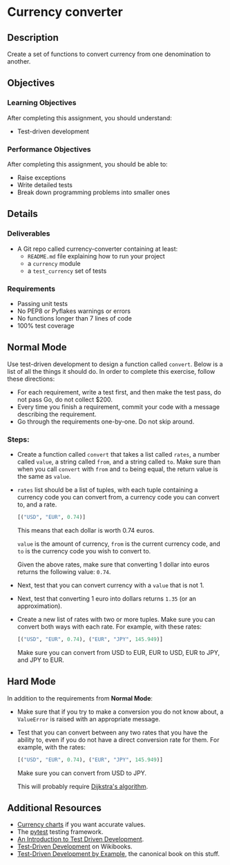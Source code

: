 # Currency converter

## Description

Create a set of functions to convert currency from one denomination to another.

## Objectives

### Learning Objectives

After completing this assignment, you should understand:

* Test-driven development

### Performance Objectives

After completing this assignment, you should be able to:

* Raise exceptions
* Write detailed tests
* Break down programming problems into smaller ones

## Details

### Deliverables

* A Git repo called currency-converter containing at least:
  * `README.md` file explaining how to run your project
  * a `currency` module
  * a `test_currency` set of tests

### Requirements  

* Passing unit tests
* No PEP8 or Pyflakes warnings or errors
* No functions longer than 7 lines of code
* 100% test coverage

## Normal Mode

Use test-driven development to design a function called `convert`. Below is a list of all the things it should do. In order to complete this exercise, follow these directions:

* For each requirement, write a test first, and then make the test pass, do not pass Go, do not collect $200.
* Every time you finish a requirement, commit your code with a message describing the requirement.
* Go through the requirements one-by-one. Do not skip around.

### Steps:

* Create a function called `convert` that takes a list called `rates`, a number called `value`, a string called `from`, and a string called `to`. Make sure than when you call `convert` with `from` and `to` being equal, the return value is the same as `value`.

* `rates` list should be a list of tuples, with each tuple containing a currency code you can convert from, a currency code you can convert to, and a rate.

  ```py
  [("USD", "EUR", 0.74)]
  ```

  This means that each dollar is worth 0.74 euros.

  `value` is the amount of currency, `from` is the current currency code, and `to` is the currency code you wish to convert to.

  Given the above rates, make sure that converting 1 dollar into euros returns the following value: `0.74`.

* Next, test that you can convert currency with a `value` that is not 1.
* Next, test that converting 1 euro into dollars returns `1.35` (or an approximation).
* Create a new list of rates with two or more tuples. Make sure you can convert both ways with each rate. For example, with these rates:

  ```py
  [("USD", "EUR", 0.74), ("EUR", "JPY", 145.949)]
  ```

  Make sure you can convert from USD to EUR, EUR to USD, EUR to JPY, and JPY to EUR.

## Hard Mode

In addition to the requirements from **Normal Mode**:

* Make sure that if you try to make a conversion you do not know about, a `ValueError` is raised with an appropriate message.

* Test that you can convert between any two rates that you have the ability to, even if you do not have a direct conversion rate for them. For example, with the rates:

  ```py
  [("USD", "EUR", 0.74), ("EUR", "JPY", 145.949)]
  ```

  Make sure you can convert from USD to JPY.

  This will probably require [Dijkstra's algorithm](http://rosettacode.org/wiki/Dijkstra%27s_algorithm).


## Additional Resources

* [Currency charts](http://www.xe.com/currencycharts/) if you want accurate values.
* The [pytest](http://pytest.org/latest/) testing framework.
* [An Introduction to Test Driven Development](https://www.codeenigma.com/community/blog/introduction-test-driven-development).
* [Test-Driven Development](https://en.wikibooks.org/wiki/Introduction_to_Software_Engineering/Testing/Test-driven_Development) on Wikibooks.
* [Test-Driven Development by Example](http://www.amazon.com/Test-Driven-Development-By-Example/dp/0321146530), the canonical book on this stuff.
